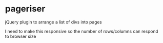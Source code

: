 pageriser
=========

jQuery plugin to arrange a list of divs into pages

I need to make this responsive so the number of rows/columns can respond to browser size
